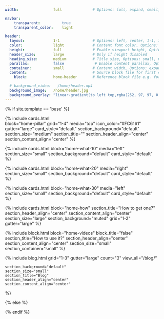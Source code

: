```yaml
---
width:                full              # Options: full, expand, small, xsmall

navbar:
    transparent:          true
    transparent_color:    light

header:
  layout:             1-1               # Options: left, center, 1-1, 1-2, 1-3 or 2-3. Left, right options display this pages title and subtitle. 1-1, 1-2, 1-3 or 2-3 options display content of block file/s.
  color:              light             # Content font color, Options: light, dark
  height:             full              # Enable viewport height, Options: full
  header_size:        large             # Only if height disabled
  heading_size:       medium            # Title size, Options: small, medium, large
  parallax:           false              # Enable content parallax, Options: true
  container:          small             # Content width, Options: expand, small, xsmall
  content:                              # Source block file for first column if layout set to 1-1, 1-2, 1-3 or 2-3
    block:            home-header       # Reference block file e.g. for _blocks/header-one.md enter header-one

  # background_video:   /home/header.mp4
  background_image:   /home/header.jpg
  background_overlay: "linear-gradient(to left top,rgba(252, 97, 97, 0.8) 0%, rgba(69, 69, 69, 0.8) 80%)"
---
```


[comment]: # (This actually is the most platform independent comment)

{% if site.template == 'base' %}

  {% include cards.html     
    block="home-pillar" 
    grid="1-4"
    media="top"
    icon_color="#FC6161"
    gutter="large"
    card_style="default"
    section_background="default" 
    section_size="medium"
    section_title=""
    section_header_align="center"
    section_content_align="center"
  %}

  {% include cards.html 
    block="home-what-10" 
    media="left"
    section_size="small"
    section_background="default"
    card_style="default"
  %}

  {% include cards.html 
    block="home-what-20" 
    media="right"
    section_size="small"
    section_background="default"
    card_style="default"
  %}

  {% include cards.html 
    block="home-what-30" 
    media="left"
    section_size="small"
    section_background="default"
    card_style="default"
  %}

  {% include cards.html 
    block="home-how" 
    section_title="How to get one?"
    section_header_align="center"
    section_content_align="center"
    section_size="large"
    section_background="muted"
    grid="1-2"
    gutter="large"
  %}

  {% include block.html 
    block="home-videos"
    block_title="false"
    section_title="How to use it?"
    section_header_align="center"
    section_content_align="center"
    section_size="small"
    section_container="small"
  %}

  {% include blog.html 
    grid="1-3"
    gutter="large"
    count="3"
    view_all="/blog/"

    section_background="default" 
    section_size="small"
    section_title="Blog" 
    section_header_align="center"
    section_content_align="center"
  %}

{% else %}


{% endif %}